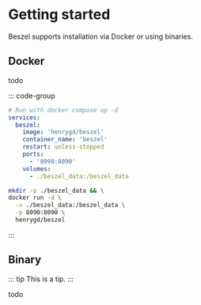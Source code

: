 # Getting started

Beszel supports installation via Docker or using binaries.

## Docker

todo

::: code-group

```yaml [docker-compose.yml]
# Run with docker compose up -d
services:
  beszel:
    image: 'henrygd/beszel'
    container_name: 'beszel'
    restart: unless-stopped
    ports:
      - '8090:8090'
    volumes:
      - ./beszel_data:/beszel_data
```

```bash [docker run]
mkdir -p ./beszel_data && \
docker run -d \
  -v ./beszel_data:/beszel_data \
  -p 8090:8090 \
  henrygd/beszel
```

:::

## Binary

::: tip
This is a tip.
:::

todo
